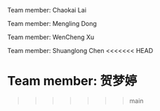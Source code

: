 Team member: Chaokai Lai

Team member: Mengling Dong

Team member: WenCheng Xu

Team member: Shuanglong Chen
<<<<<<< HEAD

Team member: 贺梦婷
=======
>>>>>>> main
